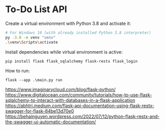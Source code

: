 # To-Do List API

Create a virtual environment with Python 3.8 and activate it:

```bash
# For Windows 10 (with already installed Python 3.8 interpreter)
py -3.8 -m venv "venv"
.\venv\Scripts\activate
```

Install dependencies while virtual environment is active:

```
pip install flask flask_sqlalchemy flask-restx flask_login 
```

How to run:

```
flask --app .\main.py run
```

<https://www.imaginarycloud.com/blog/flask-python/>
<https://www.digitalocean.com/community/tutorials/how-to-use-flask-sqlalchemy-to-interact-with-databases-in-a-flask-application>
<https://abhtri.medium.com/flask-api-documentation-using-flask-restx-swagger-for-flask-84be13d70e0>
<https://behainguyen.wordpress.com/2022/07/12/python-flask-restx-and-the-swagger-ui-automatic-documentation/>
